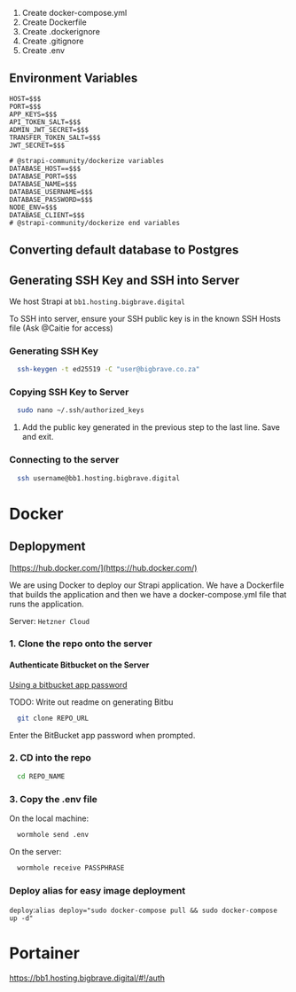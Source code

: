 1. Create docker-compose.yml
1. Create Dockerfile
1. Create .dockerignore
1. Create .gitignore
1. Create .env

## Environment Variables

```
HOST=$$$
PORT=$$$
APP_KEYS=$$$
API_TOKEN_SALT=$$$
ADMIN_JWT_SECRET=$$$
TRANSFER_TOKEN_SALT=$$$
JWT_SECRET=$$$

# @strapi-community/dockerize variables 
DATABASE_HOST==$$$
DATABASE_PORT=$$$
DATABASE_NAME=$$$
DATABASE_USERNAME=$$$
DATABASE_PASSWORD=$$$
NODE_ENV=$$$
DATABASE_CLIENT=$$$
# @strapi-community/dockerize end variables 
```

## Converting default database to Postgres


## Generating SSH Key and SSH into Server

We host Strapi at `bb1.hosting.bigbrave.digital`

To SSH into server, ensure your SSH public key is in the known SSH Hosts file (Ask @Caitie for access)

### Generating SSH Key
  
```bash
  ssh-keygen -t ed25519 -C "user@bigbrave.co.za"
```


### Copying SSH Key to Server

```bash
  sudo nano ~/.ssh/authorized_keys
```

1. Add the public key generated in the previous step to the last line. Save and exit.

### Connecting to the server
  
```bash
  ssh username@bb1.hosting.bigbrave.digital
```

# Docker

## Deplopyment

[https://hub.docker.com/](https://hub.docker.com/)

We are using Docker to deploy our Strapi application. We have a Dockerfile that builds the application and then we have a docker-compose.yml file that runs the application.

Server: `Hetzner Cloud`

### 1. Clone the repo onto the server

#### Authenticate Bitbucket on the Server

[Using a bitbucket app password](https://support.atlassian.com/bitbucket-cloud/docs/app-passwords/)

TODO: Write out readme on generating Bitbu


```bash
  git clone REPO_URL
```

Enter the BitBucket app password when prompted.

### 2. CD into the repo

```bash
  cd REPO_NAME
```

### 3. Copy the .env file

On the local machine:
```bash
  wormhole send .env
```

On the server:
```bash
  wormhole receive PASSPHRASE
```

### Deploy alias for easy image deployment 

`deploy`:`alias deploy="sudo docker-compose pull && sudo docker-compose up -d"`


# Portainer

https://bb1.hosting.bigbrave.digital/#!/auth


